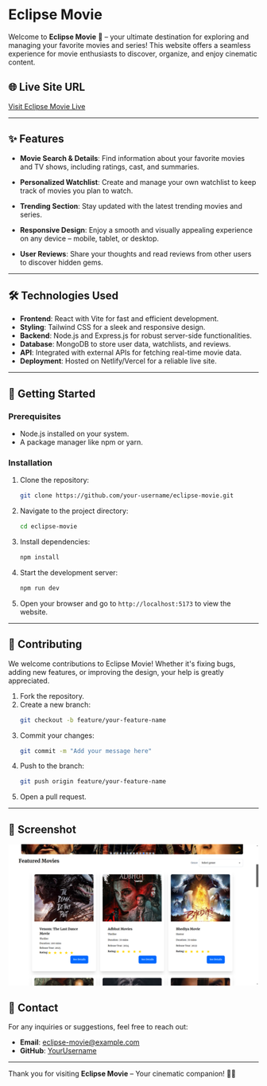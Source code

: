  # Eclipse Movie

Welcome to **Eclipse Movie** 🎥 – your ultimate destination for exploring and managing your favorite movies and series! This website offers a seamless experience for movie enthusiasts to discover, organize, and enjoy cinematic content.

## 🌐 Live Site URL
[Visit Eclipse Movie Live](https://movie-portal-f2acb.web.app/)

---

## ✨ Features

- **Movie Search & Details**: Find information about your favorite movies and TV shows, including ratings, cast, and summaries.

- **Personalized Watchlist**: Create and manage your own watchlist to keep track of movies you plan to watch.

- **Trending Section**: Stay updated with the latest trending movies and series.

- **Responsive Design**: Enjoy a smooth and visually appealing experience on any device – mobile, tablet, or desktop.

- **User Reviews**: Share your thoughts and read reviews from other users to discover hidden gems.

---

## 🛠️ Technologies Used

- **Frontend**: React with Vite for fast and efficient development.
- **Styling**: Tailwind CSS for a sleek and responsive design.
- **Backend**: Node.js and Express.js for robust server-side functionalities.
- **Database**: MongoDB to store user data, watchlists, and reviews.
- **API**: Integrated with external APIs for fetching real-time movie data.
- **Deployment**: Hosted on Netlify/Vercel for a reliable live site.

---

## 🚀 Getting Started

### Prerequisites
- Node.js installed on your system.
- A package manager like npm or yarn.

### Installation
1. Clone the repository:
   ```bash
   git clone https://github.com/your-username/eclipse-movie.git
   ```

2. Navigate to the project directory:
   ```bash
   cd eclipse-movie
   ```

3. Install dependencies:
   ```bash
   npm install
   ```

4. Start the development server:
   ```bash
   npm run dev
   ```

5. Open your browser and go to `http://localhost:5173` to view the website.

---

## 🤝 Contributing
We welcome contributions to Eclipse Movie! Whether it's fixing bugs, adding new features, or improving the design, your help is greatly appreciated.

1. Fork the repository.
2. Create a new branch:
   ```bash
   git checkout -b feature/your-feature-name
   ```
3. Commit your changes:
   ```bash
   git commit -m "Add your message here"
   ```
4. Push to the branch:
   ```bash
   git push origin feature/your-feature-name
   ```
5. Open a pull request.

---
  <h2>📸 Screenshot</h2>
  <img src="https://github.com/Litonuddinnil/movie-portal-client-site/blob/main/Screenshot%202025-02-05%20154421.png">

## 📧 Contact
For any inquiries or suggestions, feel free to reach out:

- **Email**: eclipse-movie@example.com
- **GitHub**: [YourUsername](https://github.com/your-username)

---

Thank you for visiting **Eclipse Movie** – Your cinematic companion! 🍿✨
